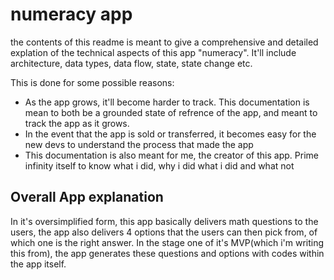 # numeracy app

the contents of this readme is meant to give a comprehensive and detailed explation of the technical aspects of this app "numeracy".
It'll include architecture, data types, data flow, state, state change etc.

This is done for some possible reasons:

- As the app grows, it'll become harder to track. This documentation is mean to both be a grounded state of refrence of the app, and meant to track the app as it grows.
- In the event that the app is sold or transferred, it becomes easy for the new devs to understand the process that made the app
- This documentation is also meant for me, the creator of this app. Prime infinity itself to know what i did, why i did what i did and what not

## Overall App explanation

In it's oversimplified form, this app basically delivers math questions to the users, the app also delivers 4 options that the users can then pick from, of which one is the right answer.
In the stage one of it's MVP(which i'm writing this from), the app generates these questions and options with codes within the app itself.
